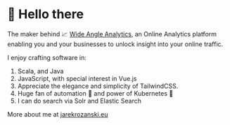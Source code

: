 # 👋 Hello there

The maker behind 📈 [Wide Angle Analytics](https://wideangle.co?utm_s=github), an Online Analytics platform enabling you and your businesses to unlock insight into your online traffic.

I enjoy crafting software in:
1. Scala, and Java
2. JavaScript, with special interest in Vue.js
3. Appreciate the elegance and simplicity of TailwindCSS.
4. Huge fan of automation 🤖 and power of Kubernetes 🧊
5. I can do search via Solr and Elastic Search 

More about me at [jarekrozanski.eu](https://jarekrozanski.eu)
